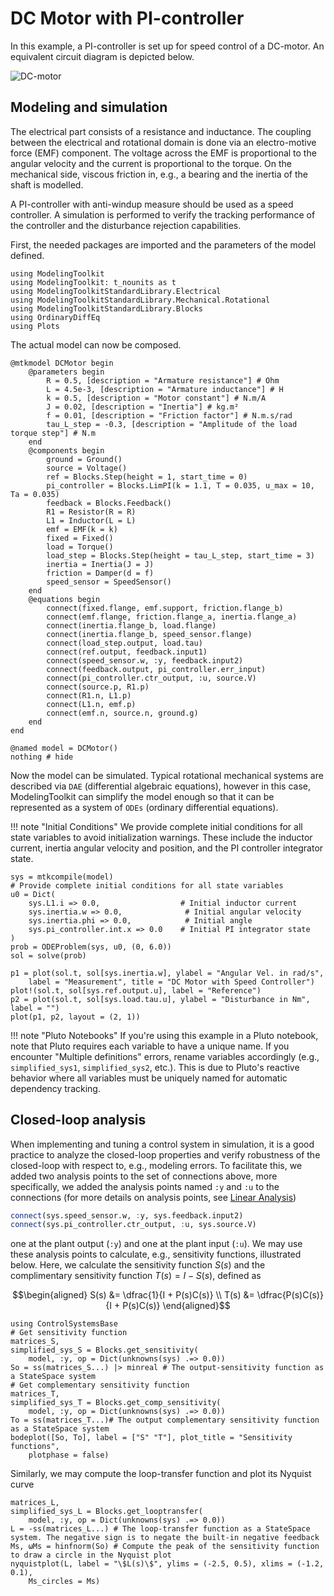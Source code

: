 # DC Motor with PI-controller

In this example, a PI-controller is set up for speed control of a DC-motor. An equivalent circuit diagram is depicted below.

![DC-motor](https://user-images.githubusercontent.com/50108075/196108356-0e8605e3-61a9-4006-8559-786252e55928.png)

## Modeling and simulation

The electrical part consists of a resistance and inductance. The coupling between the electrical and rotational domain is done via an electro-motive force (EMF) component. The voltage across the EMF is proportional to the angular velocity and the current is proportional to the torque. On the mechanical side, viscous friction in, e.g., a bearing and the inertia of the shaft is modelled.

A PI-controller with anti-windup measure should be used as a speed controller. A simulation is performed to verify the tracking performance of the controller and the disturbance rejection capabilities.

First, the needed packages are imported and the parameters of the model defined.

```@example dc_motor_pi
using ModelingToolkit
using ModelingToolkit: t_nounits as t
using ModelingToolkitStandardLibrary.Electrical
using ModelingToolkitStandardLibrary.Mechanical.Rotational
using ModelingToolkitStandardLibrary.Blocks
using OrdinaryDiffEq
using Plots
```

The actual model can now be composed.

```@example dc_motor_pi
@mtkmodel DCMotor begin
    @parameters begin
        R = 0.5, [description = "Armature resistance"] # Ohm
        L = 4.5e-3, [description = "Armature inductance"] # H
        k = 0.5, [description = "Motor constant"] # N.m/A
        J = 0.02, [description = "Inertia"] # kg.m²
        f = 0.01, [description = "Friction factor"] # N.m.s/rad
        tau_L_step = -0.3, [description = "Amplitude of the load torque step"] # N.m
    end
    @components begin
        ground = Ground()
        source = Voltage()
        ref = Blocks.Step(height = 1, start_time = 0)
        pi_controller = Blocks.LimPI(k = 1.1, T = 0.035, u_max = 10, Ta = 0.035)
        feedback = Blocks.Feedback()
        R1 = Resistor(R = R)
        L1 = Inductor(L = L)
        emf = EMF(k = k)
        fixed = Fixed()
        load = Torque()
        load_step = Blocks.Step(height = tau_L_step, start_time = 3)
        inertia = Inertia(J = J)
        friction = Damper(d = f)
        speed_sensor = SpeedSensor()
    end
    @equations begin
        connect(fixed.flange, emf.support, friction.flange_b)
        connect(emf.flange, friction.flange_a, inertia.flange_a)
        connect(inertia.flange_b, load.flange)
        connect(inertia.flange_b, speed_sensor.flange)
        connect(load_step.output, load.tau)
        connect(ref.output, feedback.input1)
        connect(speed_sensor.w, :y, feedback.input2)
        connect(feedback.output, pi_controller.err_input)
        connect(pi_controller.ctr_output, :u, source.V)
        connect(source.p, R1.p)
        connect(R1.n, L1.p)
        connect(L1.n, emf.p)
        connect(emf.n, source.n, ground.g)
    end
end

@named model = DCMotor()
nothing # hide
```

Now the model can be simulated. Typical rotational mechanical systems are described via `DAE`
(differential algebraic equations), however in this case, ModelingToolkit can simplify the model enough
so that it can be represented as a system of `ODEs` (ordinary differential equations).

!!! note "Initial Conditions"
    We provide complete initial conditions for all state variables to avoid initialization warnings.
    These include the inductor current, inertia angular velocity and position, and the PI controller integrator state.

```@example dc_motor_pi
sys = mtkcompile(model)
# Provide complete initial conditions for all state variables
u0 = Dict(
    sys.L1.i => 0.0,                  # Initial inductor current
    sys.inertia.w => 0.0,              # Initial angular velocity
    sys.inertia.phi => 0.0,            # Initial angle
    sys.pi_controller.int.x => 0.0    # Initial PI integrator state
)
prob = ODEProblem(sys, u0, (0, 6.0))
sol = solve(prob)

p1 = plot(sol.t, sol[sys.inertia.w], ylabel = "Angular Vel. in rad/s",
    label = "Measurement", title = "DC Motor with Speed Controller")
plot!(sol.t, sol[sys.ref.output.u], label = "Reference")
p2 = plot(sol.t, sol[sys.load.tau.u], ylabel = "Disturbance in Nm", label = "")
plot(p1, p2, layout = (2, 1))
```

!!! note "Pluto Notebooks"
    If you're using this example in a Pluto notebook, note that Pluto requires each variable to have a unique name.
    If you encounter "Multiple definitions" errors, rename variables accordingly (e.g., `simplified_sys1`, `simplified_sys2`, etc.).
    This is due to Pluto's reactive behavior where all variables must be uniquely named for automatic dependency tracking.

## Closed-loop analysis

When implementing and tuning a control system in simulation, it is a good practice to analyze the closed-loop properties and verify robustness of the closed-loop with respect to, e.g., modeling errors. To facilitate this, we added two analysis points to the set of connections above, more specifically, we added the analysis points named `:y` and `:u` to the connections (for more details on analysis points, see [Linear Analysis](@ref))

```julia
connect(sys.speed_sensor.w, :y, sys.feedback.input2)
connect(sys.pi_controller.ctr_output, :u, sys.source.V)
```

one at the plant output (`:y`) and one at the plant input (`:u`). We may use these analysis points to calculate, e.g., sensitivity functions, illustrated below. Here, we calculate the sensitivity function $S(s)$ and the complimentary sensitivity function $T(s) = I - S(s)$, defined as

```math
\begin{aligned}
S(s) &= \dfrac{1}{I + P(s)C(s)} \\
T(s) &= \dfrac{P(s)C(s)}{I + P(s)C(s)}
\end{aligned}
```

```@example dc_motor_pi
using ControlSystemsBase
# Get sensitivity function
matrices_S,
simplified_sys_S = Blocks.get_sensitivity(
    model, :y, op = Dict(unknowns(sys) .=> 0.0))
So = ss(matrices_S...) |> minreal # The output-sensitivity function as a StateSpace system
# Get complementary sensitivity function
matrices_T,
simplified_sys_T = Blocks.get_comp_sensitivity(
    model, :y, op = Dict(unknowns(sys) .=> 0.0))
To = ss(matrices_T...)# The output complementary sensitivity function as a StateSpace system
bodeplot([So, To], label = ["S" "T"], plot_title = "Sensitivity functions",
    plotphase = false)
```

Similarly, we may compute the loop-transfer function and plot its Nyquist curve

```@example dc_motor_pi
matrices_L,
simplified_sys_L = Blocks.get_looptransfer(
    model, :y, op = Dict(unknowns(sys) .=> 0.0))
L = -ss(matrices_L...) # The loop-transfer function as a StateSpace system. The negative sign is to negate the built-in negative feedback
Ms, ωMs = hinfnorm(So) # Compute the peak of the sensitivity function to draw a circle in the Nyquist plot
nyquistplot(L, label = "\$L(s)\$", ylims = (-2.5, 0.5), xlims = (-1.2, 0.1),
    Ms_circles = Ms)
```
